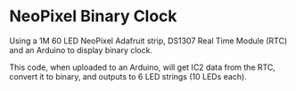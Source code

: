 NeoPixel Binary Clock
==========================================

Using a 1M 60 LED NeoPixel Adafruit strip, DS1307 Real Time Module (RTC) and an Arduino to display binary clock.

This code, when uploaded to an Arduino, will get IC2 data from the RTC, convert it to binary, and outputs to 6 LED strings (10 LEDs each). 